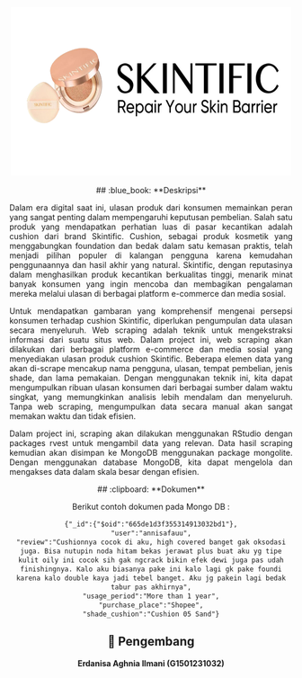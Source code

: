 <p align="center">
  <img width="500" height="300" src="Skintific.png">
</p>


<div align="center">
## :blue_book: **Deskripsi**
  
<p align="justify">
Dalam era digital saat ini, ulasan produk dari konsumen memainkan peran yang sangat penting dalam mempengaruhi keputusan pembelian. Salah satu produk yang mendapatkan perhatian luas di pasar kecantikan adalah cushion dari brand Skintific. Cushion, sebagai produk kosmetik yang menggabungkan foundation dan bedak dalam satu kemasan praktis, telah menjadi pilihan populer di kalangan pengguna karena kemudahan penggunaannya dan hasil akhir yang natural. Skintific, dengan reputasinya dalam menghasilkan produk kecantikan berkualitas tinggi, menarik minat banyak konsumen yang ingin mencoba dan membagikan pengalaman mereka melalui ulasan di berbagai platform e-commerce dan media sosial.
</p>
<p align="justify">
Untuk mendapatkan gambaran yang komprehensif mengenai persepsi konsumen terhadap cushion Skintific, diperlukan pengumpulan data ulasan secara menyeluruh. Web scraping adalah teknik untuk mengekstraksi informasi dari suatu situs web. Dalam project ini, web scraping akan dilakukan dari berbagai platform e-commerce dan media sosial yang menyediakan ulasan produk cushion Skintific. Beberapa elemen data yang akan di-scrape mencakup nama pengguna, ulasan, tempat pembelian, jenis shade, dan lama pemakaian. Dengan menggunakan teknik ini, kita dapat mengumpulkan ribuan ulasan konsumen dari berbagai sumber dalam waktu singkat, yang memungkinkan analisis lebih mendalam dan menyeluruh. Tanpa web scraping, mengumpulkan data secara manual akan sangat memakan waktu dan tidak efisien.
</p>

<p align="justify">  
Dalam project ini, scraping akan dilakukan menggunakan RStudio dengan packages rvest untuk mengambil data yang relevan. Data hasil scraping kemudian akan disimpan ke MongoDB menggunakan package mongolite. Dengan menggunakan database MongoDB, kita dapat mengelola dan mengakses data dalam skala besar dengan efisien.
</p>
## :clipboard: **Dokumen**

Berikut contoh dokumen pada Mongo DB :

```
{"_id":{"$oid":"665de1d3f355314913032bd1"},
"user":"annisafauu",
"review":"Cushionnya cocok di aku, high covered banget gak oksodasi juga. Bisa nutupin noda hitam bekas jerawat plus buat aku yg tipe kulit oily ini cocok sih gak ngcrack bikin efek dewi juga pas udah finishingnya. Kalo aku biasanya pake ini kalo lagi gk pake foundi karena kalo double kaya jadi tebel banget. Aku jg pakein lagi bedak tabur pas akhirnya",
"usage_period":"More than 1 year",
"purchase_place":"Shopee",
"shade_cushion":"Cushion 05 Sand"}
```

## :woman_with_headscarf: **Pengembang**
**Erdanisa Aghnia Ilmani (G1501231032)**
